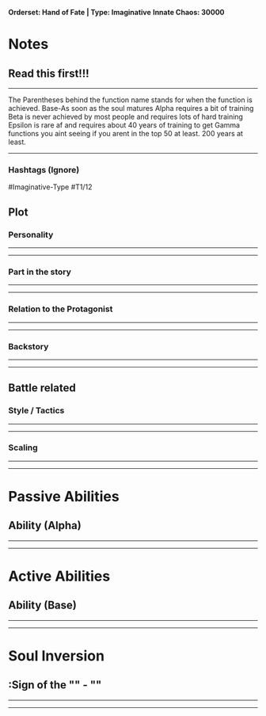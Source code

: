 **Orderset: Hand of Fate  | Type: Imaginative**
**Innate Chaos:  30000**

# Notes
## Read this first!!!
___
The Parentheses behind the function name stands for when the function is achieved.
Base-As soon as the soul matures
Alpha requires a bit of training 
Beta is never achieved by most people and requires lots of hard training
Epsilon is rare af and requires about 40 years of training to get
Gamma functions you aint seeing if you arent in the top 50 at least. 200 years at least.
___
### Hashtags (Ignore)
#Imaginative-Type 
#T1/12

## Plot
### Personality
___

___
### Part in the story
___

___
### Relation to the Protagonist
___

___
### Backstory
___

___

## Battle related

### Style / Tactics
___

___
### Scaling 
___

___


# Passive Abilities
## Ability (Alpha)
___

___


# Active Abilities
## Ability (Base)
___

___

# Soul Inversion
##  :Sign of the "" - ""
___

___
